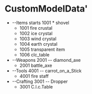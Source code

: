 # CustomModelData'
* --Items starts 1001
        * shovel
    - 1001 fire crustal
    - 1002 ice crystal
    - 1003 wind crystal
    - 1004 earth crystal
    - 1005 transparent item
    - 1006 clc_table
* --Weapons 2001
    -- diamond_axe
    - 2001 battle_axe
* --Tools 4001
    -- carrot_on_a_Stick
    - 4001 fire staff
* --Crafting 3001
    -- Dropper
    - 3001 C.l.c.Table